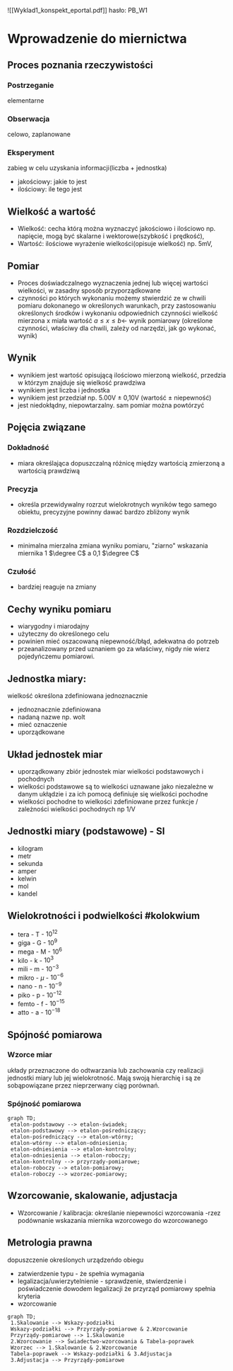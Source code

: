 ![[Wyklad1_konspekt_eportal.pdf]] hasło: PB_W1
# Wprowadzenie do miernictwa

## Proces poznania rzeczywistości
### Postrzeganie
elementarne
### Obserwacja
celowo, zaplanowane
### Eksperyment
zabieg w celu uzyskania informacji(liczba + jednostka)
- jakościowy:
  jakie to jest
- ilościowy:
  ile tego jest


## Wielkość a wartość
- Wielkość: cecha którą można wyznaczyć jakościowo i ilościowo np. napięcie, mogą być skalarne i wektorowe(szybkość i prędkość),
- Wartość: ilościowe wyrażenie wielkości(opisuje wielkość) np. 5mV,


## Pomiar
- Proces doświadczalnego wyznaczenia jednej lub więcej wartości wielkości, w zasadny sposób przyporządkowane
- czynności po których wykonaniu możemy stwierdzić ze w chwili pomiaru dokonanego w określonych warunkach, przy zastosowaniu określonych środków i wykonaniu odpowiednich czynności wielkość mierzona x miała wartość
   $a\leq x\leq b$<- wynik pomiarowy 
  (określone czynności, właściwy dla chwili, zależy od narzędzi, jak go wykonać, wynik)


## Wynik
- wynikiem jest wartość opisującą ilościowo mierzoną wielkość, przedzia w którzym znajduje się wielkość prawdziwa
- wynikiem jest liczba i jednostka
- wynikiem jest przedział np. 5.00V $\pm$ 0,10V (wartość $\pm$ niepewność)
- jest niedokłądny, niepowtarzalny. sam pomiar można powtórzyć



## Pojęcia związane
### Dokładność
- miara określająca dopuszczalną różnicę między wartością zmierzoną a wartością prawdziwą
### Precyzja
- określa przewidywalny rozrzut wielokrotnych wyników tego samego obiektu, precyzyjne powinny dawać bardzo zbliżony wynik
### Rozdzielczość
- minimalna mierzalna zmiana wyniku pomiaru, "ziarno" wskazania miernika 1 $\degree C$ a 0,1 $\degree C$
### Czułość
- bardziej reaguje na zmiany



## Cechy wyniku pomiaru
- wiarygodny i miarodajny
- użyteczny do określonego celu
- powinien mieć oszacowaną niepewność/błąd, adekwatna do potrzeb
- przeanalizowany przed uznaniem go za właściwy, nigdy nie wierz pojedyńczemu pomiarowi.


## Jednostka miary:
wielkość określona zdefiniowana jednoznacznie
- jednoznacznie zdefiniowana
- nadaną nazwe np. wolt
- mieć oznaczenie
- uporządkowane



## Układ jednostek miar
- uporządkowany zbiór jednostek miar wielkości podstawowych i pochodnych
- wielkości podstawowe są to wielkości uznawane jako niezależne w danym ukłądzie i za ich pomocą definiuje się wielkości pochodne
- wielkości pochodne to wielkości zdefiniowane przez funkcje / zależności wielkości pochodnych np 1/V




## Jednostki miary (podstawowe) - SI
- kilogram
- metr
- sekunda
- amper
- kelwin
- mol
- kandel


## Wielokrotności i podwielkości  #kolokwium
- tera - T - $10^{12}$
- giga - G - $10^9$
- mega - M - $10^6$
- kilo - k - $10^3$
- mili - m - $10^{-3}$
- mikro - $\mu$ - $10^{-6}$
- nano - n - $10^{-9}$
- piko - p - $10^{-12}$
- femto - f - $10^{-15}$
- atto - a - $10^{-18}$



## Spójność pomiarowa
### Wzorce miar
układy przeznaczone do odtwarzania lub zachowania czy realizacji jednostki miary lub jej wielokrotność. Mają swoją hierarchię i są ze sobąpowiązane przez nieprzerwany ciąg porównań.
### Spójność pomiarowa


```mermaid
graph TD;
 etalon-podstawowy --> etalon-świadek;
 etalon-podstawowy --> etalon-pośredniczący;
 etalon-pośredniczący --> etalon-wtórny;
 etalon-wtórny --> etalon-odniesienia;
 etalon-odniesienia --> etalon-kontrolny;
 etalon-odniesienia --> etalon-roboczy;
 etalon-kontrolny --> przyrządy-pomiarowe;
 etalon-roboczy --> etalon-pomiarowy;
 etalon-roboczy --> wzorzec-pomiarowy;
```


## Wzorcowanie, skalowanie, adjustacja
- Wzorcowanie / kalibracja: określanie niepewności wzorcowania -rzez podównanie wskazania miernika wzorcowego do wzorcowanego 



## Metrologia prawna
dopuszczenie określonych urządzeńdo obiegu
- zatwierdzenie typu - że spełnia wymagania
- legalizacja/uwierzytelnienie - sprawdzenie, stwierdzenie i poświadczenie dowodem legalizacji że przyrząd pomiarowy spełnia kryteria
- wzorcowanie

```mermaid
graph TD;
 1.Skalowanie --> Wskazy-podziałki
 Wskazy-podziałki --> Przyrządy-pomiarowe & 2.Wzorcowanie
 Przyrządy-pomiarowe --> 1.Skalowanie
 2.Wzorcowanie --> Świadectwo-wzorcowania & Tabela-poprawek
 Wzorzec --> 1.Skalowanie & 2.Wzorcowanie
 Tabela-poprawek --> Wskazy-podziałki & 3.Adjustacja
 3.Adjustacja --> Przyrządy-pomiarowe
```



